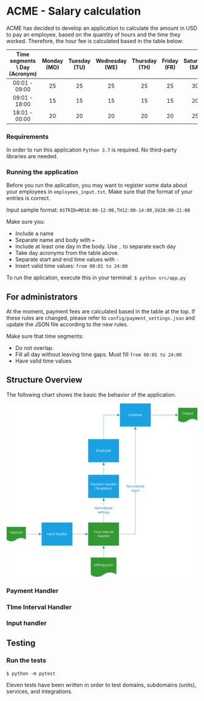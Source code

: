 # ACME - Salary calculation
ACME has decided to develop an application to calculate the amount in USD to pay an employee, based on the quantity of hours and the time they worked. Therefore, the hour fee is calculated based in the table below:

| Time segments \ Day (Acronym)         | Monday (MO) | Tuesday (TU)  | Wednesday (WE)  | Thursday (TH) | Friday (FR) | Saturday (SA) | Sunday (SU) |
| :----:                | :----:      | :----:        | :----:          | :----:        | :----:      | :----:        | :----:      |
|00:01 - 09:00          |25           |25             |25               |25             |25           |30             |30           |
|09:01 - 18:00          |15           |15             |15               |15             |15           |20             |20           |
|18:01 - 00:00          |20           |20             |20               |20             |20           |25             |25           |

### Requirements
In order to run this application ```Python 3.7``` is required. No third-party libraries are needed. 

### Running the application
Before you run the aplication, you may want to register some data about your employees in ```employees_input.txt```. Make sure that the format of your entries is correct.

Input sample format: ```ASTRID=MO10:00-12:00,TH12:00-14:00,SU20:00-21:00```

Make sure you:
- Include a name
- Separate name and body with ```=```
- Include at least one day in the body. Use ```,``` to separate each day
- Take day acronyms from the table above.
- Separate start and end time values with ```-```
- Insert valid time values: ```from 00:01 to 24:00```

To run the aplication, execute this in your terminal: ```$ python src/app.py```

## For administrators
At the moment, payment fees are calculated based in the table at the top. If these rules are changed, please refer to ```config/payment_settings.json``` and update the JSON file according to the new rules.

Make sure that time segments:
- Do not overlap.
- Fill all day without leaving time gaps. Must fill ```from 00:01 to 24:00```
- Have valid time values

## Structure Overview
The following chart shows the basic the behavior of the application.
<p align="center">
<img src="employeePaymentsFlow.png" width='700'>
</p>

### Payment Handler

### TIme Interval Handler

### Input handler



## Testing
### Run the tests
```console
$ python -m pytest
```
Eleven tests have been written in order to test domains, subdomains (units), services, and integrations.
